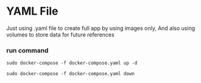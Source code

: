 # YAML File
Just using .yaml file to create full app by using images only, And also using volumes to store data for future references

### run command
```
sudo docker-compose -f docker-compose.yaml up -d
```
```
sudo docker-compose -f docker-compose.yaml down
```
